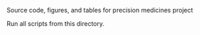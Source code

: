 Source code, figures, and tables for precision medicines project

Run all scripts from this directory.
